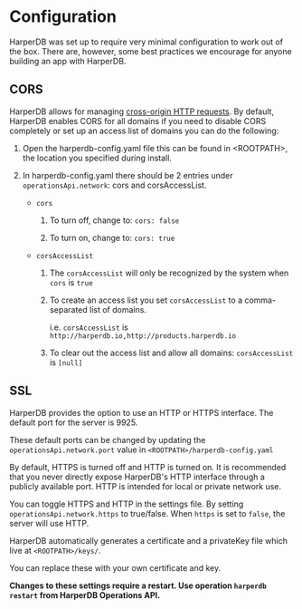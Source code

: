 # Configuration

HarperDB was set up to require very minimal configuration to work out of the box. There are, however, some best practices we encourage for anyone building an app with HarperDB.



## CORS

HarperDB allows for managing [cross-origin HTTP requests](https://developer.mozilla.org/en-US/docs/Web/HTTP/Access_control_CORS). By default, HarperDB enables CORS for all domains if you need to disable CORS completely or set up an access list of domains you can do the following:

1) Open the harperdb-config.yaml file this can be found in &lt;ROOTPATH>, the location you specified during install.

2) In harperdb-config.yaml there should be 2 entries under `operationsApi.network`: cors and corsAccessList. 
   * `cors`
   
     1) To turn off, change to: `cors: false`
     
     2) To turn on, change to: `cors: true`
     
   * `corsAccessList`
     
      1) The `corsAccessList` will only be recognized by the system when `cors` is `true`
     
      2) To create an access list you set `corsAccessList` to a comma-separated list of domains.
     
         i.e. `corsAccessList` is `http://harperdb.io,http://products.harperdb.io`
     
      3) To clear out the access list and allow all domains: `corsAccessList` is `[null]`
     
     
## SSL

HarperDB provides the option to use an HTTP or HTTPS interface. The default port for the server is 9925.



These default ports can be changed by updating the `operationsApi.network.port` value in `<ROOTPATH>/harperdb-config.yaml`



By default, HTTPS is turned off and HTTP is turned on. It is recommended that you never directly expose HarperDB's HTTP interface through a publicly available port. HTTP is intended for local or private network use.



You can toggle HTTPS and HTTP in the settings file. By setting `operationsApi.network.https` to true/false. When `https` is set to `false`, the server will use HTTP.



HarperDB automatically generates a certificate and a privateKey file which live at `<ROOTPATH>/keys/`.



You can replace these with your own certificate and key.



**Changes to these settings require a restart. Use operation `harperdb restart` from HarperDB Operations API.**